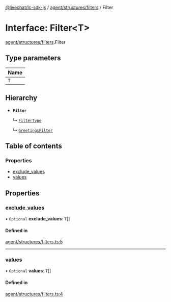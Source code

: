 [@livechat/lc-sdk-js](../README.md) / [agent/structures/filters](../modules/agent_structures_filters.md) / Filter

# Interface: Filter<T\>

[agent/structures/filters](../modules/agent_structures_filters.md).Filter

## Type parameters

| Name |
| :------ |
| `T` |

## Hierarchy

- **`Filter`**

  ↳ [`FilterType`](agent_structures_filters.FilterType.md)

  ↳ [`GreetingsFilter`](agent_structures_filters.GreetingsFilter.md)

## Table of contents

### Properties

- [exclude\_values](agent_structures_filters.Filter.md#exclude_values)
- [values](agent_structures_filters.Filter.md#values)

## Properties

### exclude\_values

• `Optional` **exclude\_values**: `T`[]

#### Defined in

[agent/structures/filters.ts:5](https://github.com/livechat/lc-sdk-js/blob/1fa827f/src/agent/structures/filters.ts#L5)

___

### values

• `Optional` **values**: `T`[]

#### Defined in

[agent/structures/filters.ts:4](https://github.com/livechat/lc-sdk-js/blob/1fa827f/src/agent/structures/filters.ts#L4)
